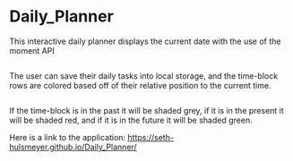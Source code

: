 # Daily_Planner

This interactive daily planner displays the current date with the use of the moment API

<img scr = "assets/Planner1.PNG" width = "500">

The user can save their daily tasks into local storage, and the time-block rows are colored based off of their relative position to the current time.

<img scr = "assets/Planner2.PNG" width = "500">

If the time-block is in the past it will be shaded grey, if it is in the present it will be shaded red, and if it is in the future it will be shaded green.

Here is a link to the application: https://seth-hulsmeyer.github.io/Daily_Planner/
